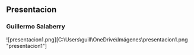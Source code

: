 ## Presentacion

### Guillermo Salaberry

![presentacion1.png][C:\Users\guill\OneDrive\Imágenes\presentacion1.png "presentacion1"]

